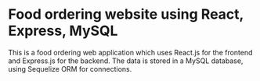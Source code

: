 # Food ordering website using React, Express, MySQL

This is a food ordering web application which uses React.js for the frontend and Express.js for the backend. The data is stored in a MySQL database, using Sequelize ORM for connections.
